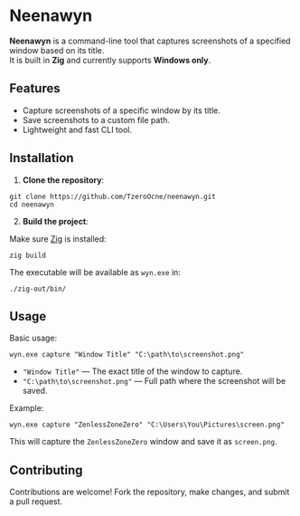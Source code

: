 # Neenawyn

**Neenawyn** is a command-line tool that captures screenshots of a specified window based on its title.  
It is built in **Zig** and currently supports **Windows only**.

## Features

- Capture screenshots of a specific window by its title.
- Save screenshots to a custom file path.
- Lightweight and fast CLI tool.

## Installation

1. **Clone the repository**:

~~~
git clone https://github.com/TzeroOcne/neenawyn.git
cd neenawyn
~~~

2. **Build the project**:

Make sure [Zig](https://ziglang.org/) is installed:

~~~
zig build
~~~

The executable will be available as `wyn.exe` in:

~~~
./zig-out/bin/
~~~

## Usage

Basic usage:

~~~
wyn.exe capture "Window Title" "C:\path\to\screenshot.png"
~~~

- `"Window Title"` — The exact title of the window to capture.
- `"C:\path\to\screenshot.png"` — Full path where the screenshot will be saved.

Example:

~~~
wyn.exe capture "ZenlessZoneZero" "C:\Users\You\Pictures\screen.png"
~~~

This will capture the `ZenlessZoneZero` window and save it as `screen.png`.

## Contributing

Contributions are welcome! Fork the repository, make changes, and submit a pull request.

